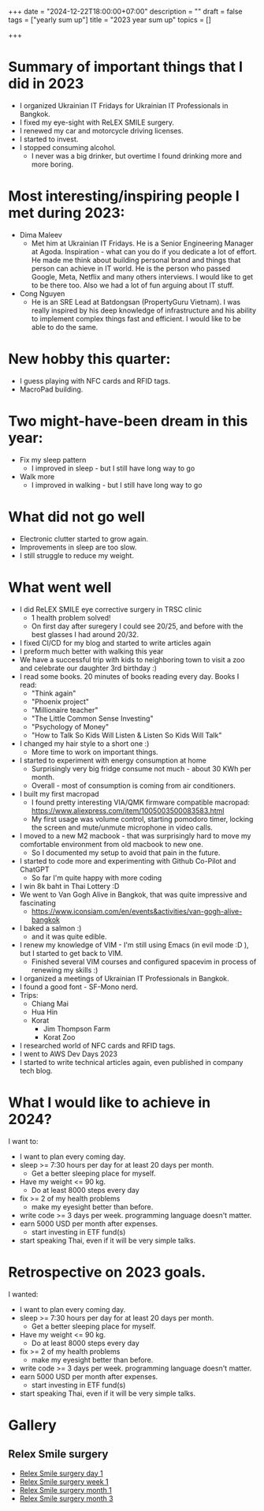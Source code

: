 +++
date = "2024-12-22T18:00:00+07:00"
description = ""
draft = false
tags = ["yearly sum up"]
title = "2023 year sum up"
topics = []

+++

# Summary of important things that I did in 2023

* I organized Ukrainian IT Fridays for Ukrainian IT Professionals in Bangkok.
* I fixed my eye-sight with ReLEX SMILE surgery.
* I renewed my car and motorcycle driving licenses.
* I started to invest.
* I stopped consuming alcohol.
    * I never was a big drinker, but overtime I found drinking more and more boring.

<!--more-->

# Most interesting/inspiring people I met during 2023:

* Dima Maleev
    * Met him at Ukrainian IT Fridays. He is a Senior Engineering Manager at Agoda. Inspiration - what can you do if you dedicate a lot of effort. He made me think about building personal brand and things that person can achieve in IT world. He is the person who passed Google, Meta, Netflix and many others interviews. I would like to get to be there too. Also we had a lot of fun arguing about IT stuff.
* Cong Nguyen
    * He is an SRE Lead at Batdongsan (PropertyGuru Vietnam). I was really inspired by his deep knowledge of infrastructure and his ability to implement complex things fast and efficient. I would like to be able to do the same.

# New hobby this quarter:

* I guess playing with NFC cards and RFID tags.
* MacroPad building.

# Two might-have-been dream in this year:

* Fix my sleep pattern
    * I improved in sleep - but I still have long way to go
* Walk more
    * I improved in walking - but I still have long way to go

# What did not go well

* Electronic clutter started to grow again.
* Improvements in sleep are too slow.
* I still struggle to reduce my weight.

# What went well

* I did ReLEX SMILE eye corrective surgery in TRSC clinic
    * 1 health problem solved!
    * On first day after suregery I could see 20/25, and before with the best glasses I had around 20/32.
* I fixed CI/CD for my blog and started to write articles again
* I preform much better with walking this year
* We have a successful trip with kids to neighboring town to visit a zoo and celebrate our daughter 3rd birthday :)
* I read some books. 20 minutes of books reading every day. Books I read:
    * "Think again"
    * "Phoenix project"
    * "Millionaire teacher"
    * "The Little Common Sense Investing"
    * "Psychology of Money"
    * "How to Talk So Kids Will Listen & Listen So Kids Will Talk"
* I changed my hair style to a short one :)
    * More time to work on important things.
* I started to experiment with energy consumption at home
    * Surprisingly very big fridge consume not much - about 30 KWh per month.
    * Overall - most of consumption is coming from air conditioners.
* I built my first macropad
    * I found pretty interesting VIA/QMK firmware compatible macropad: https://www.aliexpress.com/item/1005003500083583.html
    * My first usage was volume control, starting pomodoro timer, locking the screen and mute/unmute microphone in video calls.
* I moved to a new M2 macbook - that was surprisingly hard to move my comfortable environment from old macbook to new one.
    * So I documented my setup to avoid that pain in the future.
* I started to code more and experimenting with Github Co-Pilot and ChatGPT
    * So far I'm quite happy with more coding
* I win 8k baht in Thai Lottery :D
* We went to Van Gogh Alive in Bangkok, that was quite impressive and fascinating
    * https://www.iconsiam.com/en/events&activities/van-gogh-alive-bangkok
* I baked a salmon :)
    * and it was quite edible.
* I renew my knowledge of VIM - I'm still using Emacs (in evil mode :D ), but I started to get back to VIM.
    * Finished several VIM courses and configured spacevim in process of renewing my skills :)
* I organized a meetings of Ukrainian IT Professionals in Bangkok.
* I found a good font - SF-Mono nerd.
* Trips:
    * Chiang Mai
    * Hua Hin
    * Korat
        * Jim Thompson Farm
        * Korat Zoo
* I researched world of NFC cards and RFID tags.
* I went to AWS Dev Days 2023
* I started to write technical articles again, even published in company tech blog.

# What I would like to achieve in 2024?
I want to:

* I want to plan every coming day.
* sleep >= 7:30 hours per day for at least 20 days per month.
    * Get a better sleeping place for myself.
* Have my weight <= 90 kg.
    * Do at least 8000 steps every day
* fix >= 2 of my health problems
    * make my eyesight better than before.
* write code >= 3 days per week. programming language doesn't matter.
* earn 5000 USD per month after expenses.
    * start investing in ETF fund(s)
* start speaking Thai, even if it will be very simple talks.

# Retrospective on 2023 goals.
I wanted:

* I want to plan every coming day.
* sleep >= 7:30 hours per day for at least 20 days per month.
    * Get a better sleeping place for myself.
* Have my weight <= 90 kg.
    * Do at least 8000 steps every day
* fix >= 2 of my health problems
    * make my eyesight better than before.
* write code >= 3 days per week. programming language doesn't matter.
* earn 5000 USD per month after expenses.
    * start investing in ETF fund(s)
* start speaking Thai, even if it will be very simple talks.

# Gallery
## Relex Smile surgery

* [Relex Smile surgery day 1](/img/2023-year-sum-up/relex-smile-surgery-day1.jpeg)
* [Relex Smile surgery week 1](/img/2023-year-sum-up/relex-smile-surgery-week1.jpeg)
* [Relex Smile surgery month 1](/img/2023-year-sum-up/relex-smile-surgery-month1.jpeg)
* [Relex Smile surgery month 3](/img/2023-year-sum-up/relex-smile-surgery-month3.jpeg)
